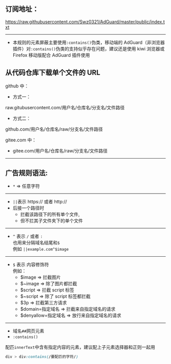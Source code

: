 ## 订阅地址：

https://raw.githubusercontent.com/Swz0321/AdGuard/master/public/index.txt

---

- 本规则的元素屏蔽主要使用`:contains()`伪类，移动端的 AdGuard（非浏览器插件）对`:contains()`伪类的支持似乎存在问题，建议还是使用 kiwi 浏览器或 Firefox 移动版配合 AdGuard 插件使用

## 从代码仓库下载单个文件的 URL

github 中：

- 方式一：

raw.gitubusercontent.com/用户名/仓库名/分支名/文件路径

- 方式二：

github.com/用户名/仓库名/raw/分支名/文件路径

gitee.com 中：

- gitee.com/用户名/仓库名/raw/分支名/文件路径

---

## 广告规则语法:

- `*` => 任意字符

---

- `||`表示 https:// 或者 http://
- 后接一个路径时
  - 拦截该路径下的所有单个文件,
  - 但不拦其子文件夹下的单个文件

---

- `^` 表示 `/` 或者 `:`  
  也用来分隔域名结尾和`$`  
  例如
  `||example.com^$image`

---

- `$` 表示 内容修饰符  
  例如：
  - $image => 拦截图片
  - $~image => 除了图片都拦截
  - $script => 拦截 script 标签
  - $~script => 除了 script 标签都拦截
  - $3p => 拦截第三方请求
  - $domain=指定域名 => 拦截来自指定域名的请求
  - $denyallow=指定域名 => 放行来自指定域名的请求

---

- 域名`##`网页元素
- `:contains()`

配匹`innerText`中含有指定内容的元素，建议配上子元素选择器和正则一起用

```css
div > div:contains(/要配匹的字符/)
```
